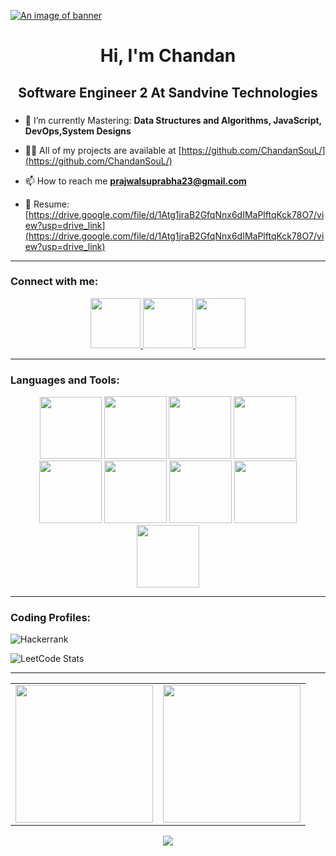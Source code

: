 [![An image of banner](https://user-images.githubusercontent.com/74038190/225813708-98b745f2-7d22-48cf-9150-083f1b00d6c9.gif)](https://user-images.githubusercontent.com/74038190/225813708-98b745f2-7d22-48cf-9150-083f1b00d6c9.gif)

<h1 align="center">Hi, I'm Chandan</h1>
<h2 align="center">Software Engineer 2 At Sandvine Technologies</h2>
<h3 align="center"></h3>

- 🌱 I’m currently Mastering: **Data Structures and Algorithms, JavaScript, DevOps,System Designs**
  
- 👨‍💻 All of my projects are available at [https://github.com/ChandanSouL/](https://github.com/ChandanSouL/)
  
- 📫 How to reach me **prajwalsuprabha23@gmail.com**
  
- 📄 Resume:  [https://drive.google.com/file/d/1Atg1jraB2GfqNnx6dIMaPlftqKck78O7/view?usp=drive_link](https://drive.google.com/file/d/1Atg1jraB2GfqNnx6dIMaPlftqKck78O7/view?usp=drive_link)
  
<hr>

<h3 align="left">Connect with me:</h3>
<div align="center">
<!-- linkedin -->
    <!-- <a href="https://www.linkedin.com/in/chandan-prajwal-227207219/" alt="linkedin">
        <img height="80" src="https://user-images.githubusercontent.com/74038190/235294012-0a55e343-37ad-4b0f-924f-c8431d9d2483.gif"/>
    </a> -->
<!-- leetcode -->
    <a href="https://leetcode.com/u/prajwalsuprabha23/" alt="leetcode">
        <img height="80" src="https://upload.wikimedia.org/wikipedia/commons/1/19/LeetCode_logo_black.png" />
    </a>
<!-- hackerrank-->
    <a href="https://www.hackerrank.com/profile/ChandanSouL" alt="HackerRank">
        <img height="80" src= "https://upload.wikimedia.org/wikipedia/commons/6/65/HackerRank_logo.png">
    </a>
<!--   gmail -->
    <a href="prajwalsuprabha23@gmail.com" alt="mail">
        <img height="80" src="https://img.icons8.com/?size=512&id=xLIkjgcmFOsC&format=png"/>
    </a>

</div>

<hr>

<h3 align="left">Languages and Tools:</h3>
<div align="center" padding="20px">
<!-- python -->
<img src="https://skillicons.dev/icons?i=python" width="99">
<!-- html -->
<img src="https://github.com/Anmol-Baranwal/Cool-GIFs-For-GitHub/assets/74038190/29fd6286-4e7b-4d6c-818f-c4765d5e39a9" width="100">
<!-- css -->
<img src="https://github.com/Anmol-Baranwal/Cool-GIFs-For-GitHub/assets/74038190/67f477ed-6624-42da-99f0-1a7b1a16eecb" width="100">
<!-- js --> 
<img src="https://user-images.githubusercontent.com/74038190/212257454-16e3712e-945a-4ca2-b238-408ad0bf87e6.gif" width="100"> 
<!-- github -->
<img src="https://user-images.githubusercontent.com/74038190/212257468-1e9a91f1-b626-4baa-b15d-5c385dfa7ed2.gif" width="100">
<!-- vscode -->
<img src="https://user-images.githubusercontent.com/74038190/212257465-7ce8d493-cac5-494e-982a-5a9deb852c4b.gif" width="100">
<!-- git -->
<img src="https://user-images.githubusercontent.com/74038190/212281775-b468df30-4edc-4bf8-a4ee-f52e1aaddc86.gif" width="100">
 <!-- mongodb -->
<img src="https://github.com/Anmol-Baranwal/Cool-GIFs-For-GitHub/assets/74038190/398b19b1-9aae-4c1f-8bc0-d172a2c08d68" width="100">
<!-- sql -->
<img src="https://i.giphy.com/media/v1.Y2lkPTc5MGI3NjExa2NtejR5bzJsaHRtbHYyazNxOHpsNmo4eGRjazRxcGtkajdldWRjYiZlcD12MV9pbnRlcm5hbF9naWZfYnlfaWQmY3Q9Zw/vISmwpBJUNYzukTnVx/giphy.gif" width="100">
  
</div>

<hr>

<h3 align="left">Coding Profiles:</h3>

<!--Hacker rank -->
![Hackerrank](https://img.shields.io/badge/-Hackerrank-2EC866?style=for-the-badge&logo=HackerRank&logoColor=white)
 <!-- leetcode -->
![LeetCode Stats](https://leetcard.jacoblin.cool/ChandanSouL?theme=dark&font=Red%20Hat%20Display&ext=heatmap&width=800)

<hr>
<!-- github stata -->
<table>
    <td align="center">
        <a href="https://github.com/ChandanSouL"><img align="center" height="220px"  src="https://github-readme-stats.vercel.app/api?username=ChandanSouL&show_icons=true&locale=en&theme=dark" /></a>
    </td>
    <td align="center">
        <a href="https://github.com/ChandanSouL"><img align="center" height="220px" src="https://github-readme-stats.vercel.app/api/top-langs?username=ChandanSouL&show_icons=true&locale=en&layout=compact&theme=dark" /></a>
    </td>
</table>

<!-- Streak Graph -->
<!-- <div align="center">
  <img src="https://streak-stats.demolab.com?user=aaryak1369&locale=en&mode=daily&theme=light&hide_border=false&border_radius=5&order=3" height="220" alt="streak graph"  />
</div> -->

<div align="center"> <img src="https://capsule-render.vercel.app/api?type=waving&color=gradient&height=60&width=900&section=footer"/> </div>




